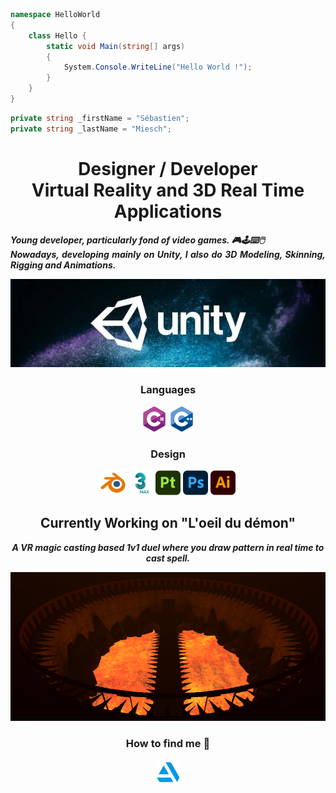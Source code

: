 ```c#
namespace HelloWorld
{
    class Hello {
        static void Main(string[] args)
        {
            System.Console.WriteLine("Hello World !");
        }
    }
}
```
```c#
private string _firstName = "Sébastien";
private string _lastName = "Miesch";
```
<h1 align="center">
    Designer / Developer<br>
    Virtual Reality and 3D Real Time Applications
</h1>

<p align="justify">
    <b>
        <i>
            Young developer, particularly fond of video games. 🎮🕹️⌨️🖱️ <br>
            Nowadays, developing mainly on Unity, I also do 3D Modeling, Skinning, Rigging and Animations. 
        </i>
    </b>
</p>
<p>
    <img width="800" src="img\unity.png" alt="Unity"/>
</p>

<h3 align="center">Languages</h3>

<p align="center">
    <img width="40" src="img\CSharp.png" alt="C#"/>
    <img width="40" src="img\C++.png" alt="C++"/>
</p>

<h3 align="center">Design</h3>

<p align="center">
    <img width="40" src="img\Blender.png" alt="Blender"/>
    <img width="40" src="img\3dsMax.png" alt="3dsMax"/>
    <img width="40" src="img\Substance3dPainter.png" alt="Substance3dPainter"/>
    <img width="40" src="img\Photoshop.png" alt="Photoshop"/>
    <img width="40" src="img\Illustrator.png" alt="Illustrator"/>
</p>
<h2 align="center">
Currently Working on &quot;L'oeil du démon&quot;
</h2>
<p align="center">
<b>
<i>
A VR magic casting based 1v1 duel where you draw pattern in real time to cast spell.           
</i>
</b>
</p>
<a href="https://github.com/Thalzen/Oeil_du_demon">
 <img width="800" src="img\Arena.png" alt="GitHub Repository"/>
</a>
<h3 align="center">How to find me 🔎</h3>
<p align="center">
<a href="https://www.artstation.com/thalzen9">
    <img width="40" src="img\ArtStation.png" alt="ArtStation">
</a>

